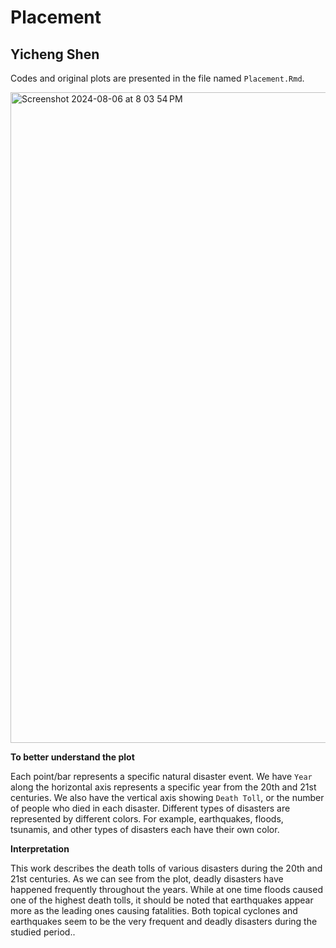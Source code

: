 # Placement
## Yicheng Shen

Codes and original plots are presented in the file named `Placement.Rmd`. 

<img width="1041" alt="Screenshot 2024-08-06 at 8 03 54 PM" src="https://github.com/user-attachments/assets/6206ba39-3810-4afd-8681-59abab52e8ca">

**To better understand the plot**

Each point/bar represents a specific natural disaster event.
We have `Year` along the horizontal axis represents a specific year from the 20th and 21st centuries. 
We also have the vertical axis showing `Death Toll`, or the number of people who died in each disaster. 
Different types of disasters are represented by different colors. For example, earthquakes, floods, tsunamis, and other types of disasters each have their own color.


**Interpretation**

This work describes the death tolls of various disasters during the 20th and 21st centuries. 
As we can see from the plot, deadly disasters have happened frequently throughout the years. 
While at one time floods caused one of the highest death tolls, it should be noted that earthquakes appear more as the leading ones causing fatalities. Both topical cyclones and earthquakes seem to be the very frequent and deadly disasters during the studied period..  

